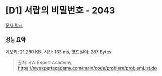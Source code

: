 # [D1] 서랍의 비밀번호 - 2043 

[문제 링크](https://swexpertacademy.com/main/code/problem/problemDetail.do?contestProbId=AV5QJ_8KAx8DFAUq) 

### 성능 요약

메모리: 21,280 KB, 시간: 133 ms, 코드길이: 287 Bytes



> 출처: SW Expert Academy, https://swexpertacademy.com/main/code/problem/problemList.do